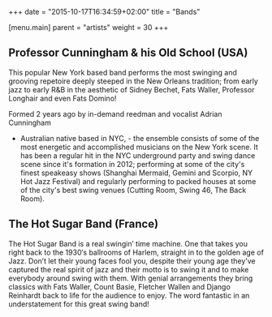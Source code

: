 +++
date = "2015-10-17T16:34:59+02:00"
title = "Bands"

[menu.main]
parent = "artists"
weight = 30
+++

## Professor Cunningham & his Old School (USA)

This popular New York based band performs the most swinging and grooving
repetoire deeply steeped in the New Orleans tradition; from early jazz
to early R&B in the aesthetic of Sidney Bechet, Fats Waller, Professor
Longhair and even Fats Domino!

Formed 2 years ago by in-demand reedman and vocalist Adrian Cunningham
- Australian native based in NYC, - the ensemble consists of some of
the most energetic and accomplished musicians on the New York scene. It
has been a regular hit in the NYC underground party and swing dance scene
since it's formation in 2012; performing at some of the city's finest
speakeasy shows (Shanghai Mermaid, Gemini and Scorpio, NY Hot Jazz
Festival) and regularly performing to packed houses at some of the city's
best swing venues (Cutting Room, Swing 46, The Back Room).

## The Hot Sugar Band (France)

The Hot Sugar Band is a real swingin’ time machine. One that takes you
right back to the 1930′s ballrooms of Harlem, straight in to the golden
age of Jazz. Don’t let their young faces fool you, despite their young
age they’ve captured the real spirit of jazz and their motto is to swing
it and to make everybody around swing with them. With genial arrangements
they bring classics with Fats Waller, Count Basie, Fletcher Wallen and
Django Reinhardt back to life for the audience to enjoy. The word
fantastic in an understatement for this great swing band!
